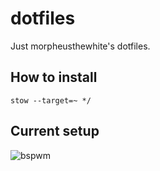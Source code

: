 # dotfiles

Just morpheusthewhite's dotfiles.

## How to install

```
stow --target=~ */
```

## Current setup

![bspwm](https://i.redd.it/a9z3unegcq081.png)
